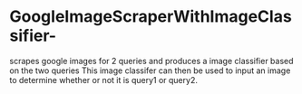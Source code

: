 # GoogleImageScraperWithImageClassifier-
scrapes google images for 2 queries and produces a image classifier based on the two queries 
This image classifer can then be used to input an image to determine whether or not it is query1 or query2.
